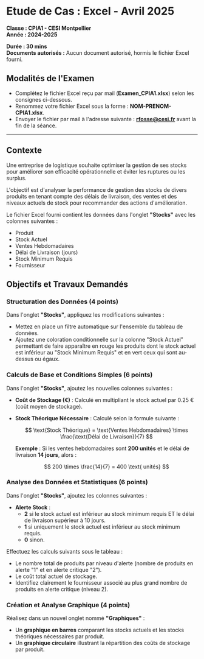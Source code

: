 # Etude de Cas : Excel - Avril 2025

**Classe : CPIA1 - CESI Montpellier**  
**Année : 2024-2025**

**Durée : 30 mins**  
**Documents autorisés :** Aucun document autorisé, hormis le fichier Excel fourni.

## Modalités de l'Examen

- Complétez le fichier Excel reçu par mail (**Examen_CPIA1.xlsx**) selon les consignes ci-dessous.
- Renommez votre fichier Excel sous la forme : **NOM-PRENOM-CPIA1.xlsx**.
- Envoyer le fichier par mail à l'adresse suivante : **rfosse@cesi.fr** avant la fin de la séance.

---

## Contexte

Une entreprise de logistique souhaite optimiser la gestion de ses stocks pour améliorer son efficacité opérationnelle et éviter les ruptures ou les surplus.

L'objectif est d'analyser la performance de gestion des stocks de divers produits en tenant compte des délais de livraison, des ventes et des niveaux actuels de stock pour recommander des actions d'amélioration.

Le fichier Excel fourni contient les données dans l'onglet **"Stocks"** avec les colonnes suivantes :

- Produit
- Stock Actuel
- Ventes Hebdomadaires
- Délai de Livraison (jours)
- Stock Minimum Requis
- Fournisseur

## Objectifs et Travaux Demandés

### Structuration des Données (4 points)

Dans l'onglet **"Stocks"**, appliquez les modifications suivantes :

- Mettez en place un filtre automatique sur l'ensemble du tableau de données.
- Ajoutez une coloration conditionnelle sur la colonne "Stock Actuel" permettant de faire apparaître en rouge les produits dont le stock actuel est inférieur au "Stock Minimum Requis" et en vert ceux qui sont au-dessus ou égaux.

### Calculs de Base et Conditions Simples (6 points)

Dans l'onglet **"Stocks"**, ajoutez les nouvelles colonnes suivantes :

- **Coût de Stockage (€)** : Calculé en multipliant le stock actuel par 0.25 € (coût moyen de stockage).

- **Stock Théorique Nécessaire** : Calculé selon la formule suivante :

  $$
  \text{Stock Théorique} = \text{Ventes Hebdomadaires} \times \frac{\text{Délai de Livraison}}{7}
  $$

  **Exemple** : Si les ventes hebdomadaires sont **200 unités** et le délai de livraison **14 jours**, alors :

  $$ 200 \times \frac{14}{7} = 400 \text{ unités} $$

### Analyse des Données et Statistiques (6 points)

Dans l'onglet **"Stocks"**, ajoutez les colonnes suivantes :

- **Alerte Stock** :
  - **2** si le stock actuel est inférieur au stock minimum requis ET le délai de livraison supérieur à 10 jours.
  - **1** si uniquement le stock actuel est inférieur au stock minimum requis.
  - **0** sinon.

Effectuez les calculs suivants sous le tableau :

- Le nombre total de produits par niveau d'alerte (nombre de produits en alerte "1" et en alerte critique "2").
- Le coût total actuel de stockage.
- Identifiez clairement le fournisseur associé au plus grand nombre de produits en alerte critique (niveau 2).

### Création et Analyse Graphique (4 points)

Réalisez dans un nouvel onglet nommé **"Graphiques"** :

- Un **graphique en barres** comparant les stocks actuels et les stocks théoriques nécessaires par produit.
- Un **graphique circulaire** illustrant la répartition des coûts de stockage par produit.
